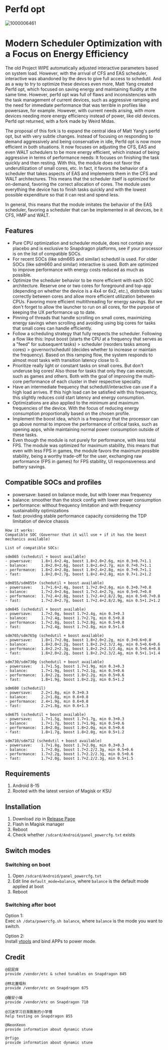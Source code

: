 # Perfd opt
![1000006461](https://github.com/user-attachments/assets/bd9a1384-dde5-4654-a80d-6687fc9e714a)

# Modern Scheduler Optimization with a Focus on Energy Efficiency

The old Project WIPE automatically adjusted interactive parameters based on system load. However, with the arrival of CFS and EAS scheduler, interactive was abandoned by the devs to give full access to schedutil. And as a way to try to optimize these devices even more, Matt Yang created Perfd opt, which focused on saving energy and maintaining fluidity at the same time. However, perfd ​​opt was full of flaws and inconsistencies with the task management of current devices, such as aggressive ramping and the need for immediate performance that was terrible in profiles like powersave, for example. However, with current needs arising, with more devices needing more energy efficiency instead of power, like old devices. Perfd opt returned, with a fork made by Weird Midas.

The proposal of this fork is to expand the central idea of ​​Matt Yang's perfd ​​opt, but with very subtle changes. Instead of focusing on responding to demand aggressively and being conservative in idle, Perfd opt is now more efficient in both situations. It now focuses on adjusting the CFS, EAS and even WALT schedulers to be more energy efficient, which instead of being aggressive in terms of performance needs: It focuses on finishing the task quickly and then resting. With this, the module does not favor the underutilization of small cores, etc. In fact, it favors the behavior of a scheduler that takes aspects of EAS and implements them in the CFS and WALT architectures. This means that the scheduler itself is optimized for on-demand, favoring the correct allocation of cores. The module uses everything the device has to finish tasks quickly and with the lowest possible expenditure so that it can rest and spend less.

In general, this means that the module imitates the behavior of the EAS scheduler, favoring a scheduler that can be implemented in all devices, be it CFS, HMP and WALT.

## Features
- Pure CPU optimization and scheduler module, does not contain any placebo and is exclusive to Snapdragon platforms, see if your processor is on the list of compatible SOCs.
- For recent SOCs (like sdm665 and similar) schedutil is used. For older SOCs (like sdm660 and similar) interactive is used. Both are optimized to improve performance with energy costs reduced as much as possible.
- Optimize the scheduler behavior to be more efficient with each SOC architecture. Reserve one or two cores for foreground and top-app (depending on whether the device is a 4x4 or 6x2, etc.), distribute tasks correctly between cores and allow more efficient utilization between CPUs. Favoring more efficient multithreading for energy savings. But we don't forget to allow the launcher to run on all cores, for the purpose of keeping the UX performance up to date.
- Pinning of threads that handle scrolling on small cores, maximizing energy savings when scrolling and avoiding using big cores for tasks that small cores can handle efficiently.
- Follow a scheduling strategy that fully respects the scheduler. Following a flow like this: Input boost (starts the CPU at a frequency that serves as a "feed" for subsequent tasks) > scheduler (reorders tasks among cores) > governor/schedutil (decides whether to increase or maintain the frequency). Based on this ramping flow, the system responds to almost most tasks with transition latency close to 0.
- Prioritize really light or constant tasks on small cores. But don't underuse big cores! Also those for tasks that only they can execute, such as games and others. Both with the goal of improving the multi-core performance of each cluster in their respective specialty.
- Have an intermediate frequency that schedutil/interactive can use if a high load arrives. If this high load can be satisfied with this frequency, this slightly reduces cold start latency and energy consumption.
- Optimizations are also applied to the minimum and maximum frequencies of the device. With the focus of reducing energy consumption proportionally based on the chosen profile.
- Implement the boost idea, which is a frequency that the processor can go above normal to improve the performance of critical tasks, such as opening apps, while maintaining normal power consumption outside of these tasks.
- Even though the module is not purely for performance, with less total FPS. The module was optimized for maximum stability, this means that even with less FPS in games, the module favors the maximum possible stability, being a worthy trade-off for the user, exchanging raw performance (FPS in games) for FPS stability, UI responsiveness and battery savings.

## Compatible SOCs and profiles

- powersave: based on balance mode, but with lower max frequency
- balance: smoother than the stock config with lower power consumption
- performance: without frequency limitation and with frequency sustainability optimizations
- fast: providing stable performance capacity considering the TDP limitation of device chassis

```plain
How it works:
Compatible SOC (Governor that it will use + if it has the boost mechanics available)

List of compatible SOCs:

sdm865 (schedutil + boost available)
- powersave:    1.8+1.6+2.4g, boost 1.8+2.0+2.6g, min 0.3+0.7+1.1
- balance:      1.8+2.0+2.6g, boost 1.8+2.4+2.7g, min 0.7+0.7+1.1
- performance:  1.8+2.4+2.8g, boost 1.8+2.4+2.8g, min 0.7+0.7+1.1
- fast:         1.8+2.0+2.7g, boost 1.8+2.4+2.8g, min 0.7+1.2+1.2

sdm855/sdm855+ (schedutil + boost available)
- powersave:    1.7+1.6+2.4g, boost 1.7+2.0+2.6g, min 0.3+0.7+0.8
- balance:      1.7+2.0+2.6g, boost 1.7+2.4+2.7g, min 0.5+0.7+0.8
- performance:  1.7+2.4+2.8g, boost 1.7+2.4+2.8/2.9g, min 0.5+0.7+0.8
- fast:         1.7+2.0+2.7g, boost 1.7+2.4+2.8/2.9g, min 0.5+1.2+1.2

sdm845 (schedutil + boost available)
- powersave:    1.7+2.0g, boost 1.7+2.4g, min 0.3+0.3
- balance:      1.7+2.4g, boost 1.7+2.7g, min 0.5+0.8
- performance:  1.7+2.8g, boost 1.7+2.8g, min 0.5+0.8
- fast:         1.7+2.4g, boost 1.7+2.8g, min 0.5+1.6

sdm765/sdm765g (schedutil + boost available)
- powersave:    1.8+1.7+2.0g, boost 1.8+2.0+2.2g, min 0.3+0.6+0.8
- balance:      1.8+2.0+2.2g, boost 1.8+2.2+2.3/2.4g, min 0.5+0.6+0.6
- performance:  1.8+2.2+2.3g, boost 1.8+2.2+2.3/2.4g, min 0.5+0.6+0.8
- fast:         1.8+2.0+2.2g, boost 1.8+2.2+2.3/2.4g, min 0.5+1.1+1.4

sdm730/sdm730g (schedutil + boost available)
- powersave:    1.7+1.5g, boost 1.7+1.9g, min 0.3+0.3
- balance:      1.7+1.9g, boost 1.7+2.1g, min 0.5+0.6
- performance:  1.8+2.2g, boost 1.8+2.2g, min 0.5+0.6
- fast:         1.8+1.9g, boost 1.8+2.2g, min 0.5+1.2

sdm680 (schedutil)
- powersave:    2.2+1.8g, min 0.3+0.3
- balance:      2.2+1.8g, min 0.6+0.8
- performance:  2.4+1.9g, min 0.6+0.8
- fast:         2.2+1.8g, min 0.6+1.3

sdm675 (schedutil + boost available)
- powersave:    1.7+1.5g, boost 1.7+1.7g, min 0.3+0.3
- balance:      1.7+1.7g, boost 1.7+1.9g, min 0.5+0.6
- performance:  1.8+2.0g, boost 1.8+2.0g, min 0.5+0.6
- fast:         1.8+1.7g, boost 1.8+2.0g, min 0.5+1.2

sdm710/sdm712 (schedutil + boost available)
- powersave:    1.7+1.8g, boost 1.7+2.0g, min 0.3+0.3
- balance:      1.7+2.0g, boost 1.7+2.2/2.3g, min 0.5+0.6
- performance:  1.7+2.2g, boost 1.7+2.2/2.3g, min 0.5+0.6
- fast:         1.7+2.0g, boost 1.7+2.2/2.3g, min 0.5+1.5
```

## Requirements

1. Android 8-15
2. Rooted with the latest version of Magisk or KSU

## Installation

1. Download zip in [Release Page](https://github.com/yc9559/perfd-opt/releases)
2. Flash in Magisk manager
3. Reboot
4. Check whether `/sdcard/Android/panel_powercfg.txt` exists

## Switch modes

### Switching on boot

1. Open `/sdcard/Android/panel_powercfg.txt`
2. Edit line `default_mode=balance`, where `balance` is the default mode applied at boot
3. Reboot

### Switching after boot

Option 1:  
Exec `sh /data/powercfg.sh balance`, where `balance` is the mode you want to switch.  

Option 2:  
Install [vtools](https://www.coolapk.com/apk/com.omarea.vtools) and bind APPs to power mode.  

## Credit

```plain
@屁屁痒
provide /vendor/etc & sched tunables on Snapdragon 845

@林北蓋唱秋
provide /vendor/etc on Snapdragon 675

@酪安小煸
provide /vendor/etc on Snapdragon 710

@沉迷学习日渐膨胀的小学僧
help testing on Snapdragon 855

@NeonXeon
provide information about dynamic stune

@rfigo
provide information about dynamic stune
```
